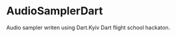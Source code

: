 AudioSamplerDart
================

Audio sampler writen using Dart.Kyiv Dart flight school hackaton.
